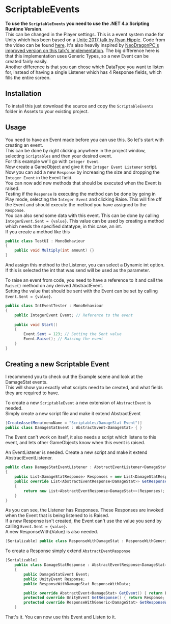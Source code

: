 # ScriptableEvents

**To use the `ScriptableEvents` you need to use the .NET 4.x Scripting Runtime Version**.  
This can be changed in the Player settings. 
This is a event system made for Unity which has been based on a [Unite 2017 talk by Ryan Hipple](https://youtu.be/raQ3iHhE_Kk). Code from the video can be found [here](https://github.com/roboryantron/Unite2017). 
It's also heavily inspired by [NeoDragonPC's improved version on this talk's implementation](https://github.com/NeoDragonCP/Unity-ScriptableObjects-Game-Events-).
The big difference here is that this implementation uses Generic Types, so a new Event can be created fairly easily.  
Another difference is that you can chose which DataType you want to listen for, instead of having a single Listener which has 4 Response fields, which fills the entire screen.

## Installation 
To install this just download the source and copy the `ScriptableEvents` folder in Assets to your existing project. 

## Usage
You need to have an Event made before you can use this. So let's start with creating an event.  
This can be done by right clicking anywhere in the project window, selecting `Scriptables` and then your desired event.  
For this example we'll go with `Integer Event`.  
Now create a GameObject and give it the `Integer Event Listener` script.  
Now you can add a new `Response` by increasing the size and dropping the `Integer Event` in the Event field.  
You can now add new methods that should be executed when the Event is raised.  
Testing if the `Response` is executing the method can be done by going in Play mode, selecting the `Integer Event` and clicking Raise.
This will fire off the Event and should execute the method you have assigned to the `Response`.  
You can also send some data with this event. This can be done by calling `IntegerEvent.Sent = {value}`. 
This value can be used by creating a method which needs the specified datatype, in this case, an int.  
If you create a method like this  
```csharp
public class TestUI : MonoBehaviour 
{
    public void Multiply(int amount) {}
}
```
And assign this method to the Listener, you can select a Dynamic int option. If this is selected the int that was send will be used as the parameter.

To raise an event from code, you need to have a reference to it and call the `Raise()` method on any derived AbstractEvent.  
Setting the value that should be sent with the Event can be set by calling `Event.Sent = {value}`.
```csharp
public class IntEventTester : MonoBehaviour 
{
    public IntegerEvent Event; // Reference to the event
    
    public void Start() 
    {
        Event.Sent = 123; // Setting the Sent value
        Event.Raise(); // Raising the event
    }
}
```

## Creating a new Scriptable Event
I recommend you to check out the Example scene and look at the DamageStat events.  
This will show you exactly what scripts need to be created, and what fields they are required to have.  

To create a new `ScriptableEvent` a new extension of `AbstractEvent` is needed.  
Simply create a new script file and make it extend AbstractEvent
```csharp
[CreateAssetMenu(menuName = "Scriptables/DamageStat Event")]
public class DamageStatEvent : AbstractEvent<DamageStat> { }
```
The Event can't work on itself, it also needs a script which listens to this event, 
and lets other GameObjects know when this event is raised.  

An EventListener is needed. Create a new script and make it extend AbstractEventListener.  
```csharp
public class DamageStatEventListener : AbstractEventListener<DamageStat>
{
    public List<DamageStatResponse> Responses = new List<DamageStatResponse>();
    public override List<AbstractEventResponse<DamageStat>> GetResponse()
    {
        return new List<AbstractEventResponse<DamageStat>>(Responses);
    }
}
```
As you can see, the Listener has Responses. These Responses are invoked when the Event that is being listened to is Raised.  
If a new Response isn't created, the Event can't use the value you send by calling `Event.Sent = {value}`.  
A new ResponseWith{Value} is also needed.
```csharp
[Serializable] public class ResponseWithDamageStat : ResponseWithGeneric<DamageStat> {}
```
To create a Response simply extend `AbstractEventResponse`  
```csharp
[Serializable]
    public class DamageStatResponse : AbstractEventResponse<DamageStat>
    {
        public DamageStatEvent Event;
        public UnityEvent Response;
        public ResponseWithDamageStat ResponseWithData;

        public override AbstractEvent<DamageStat> GetEvent() { return Event; }
        protected override UnityEvent GetResponse() { return Response; }
        protected override ResponseWithGeneric<DamageStat> GetResponseWithData() { return ResponseWithData; }
    }
```
That's it. You can now use this Event and Listen to it.

